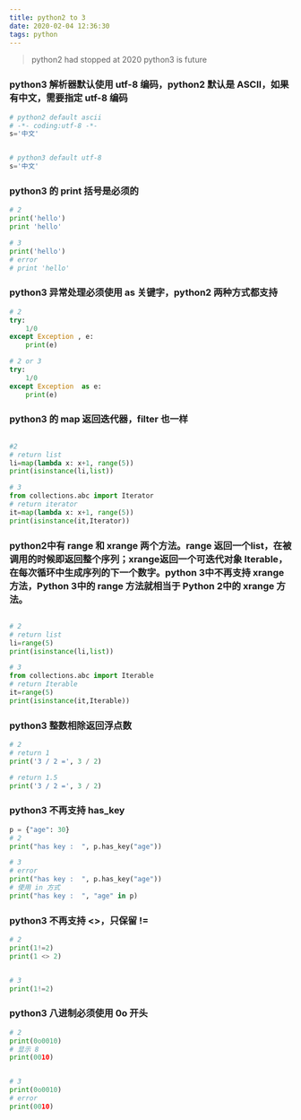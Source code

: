 ```yaml
---
title: python2 to 3
date: 2020-02-04 12:36:30
tags: python
---
```


> python2 had stopped at 2020
> python3 is future

<!-- more -->


### python3 解析器默认使用 utf-8 编码，python2 默认是 ASCII，如果有中文，需要指定 utf-8 编码

```python
# python2 default ascii
# -*- coding:utf-8 -*-
s='中文'


# python3 default utf-8
s='中文'

```

### python3 的 print 括号是必须的

```python
# 2
print('hello')
print 'hello'

# 3
print('hello')
# error
# print 'hello'

```


### python3 异常处理必须使用 as 关键字，python2 两种方式都支持
```python
# 2
try:
    1/0 
except Exception , e:
    print(e)

# 2 or 3
try:
    1/0 
except Exception  as e:
    print(e)

```

### python3 的 map 返回迭代器，filter 也一样

```python

#2 
# return list
li=map(lambda x: x+1, range(5))
print(isinstance(li,list))

# 3 
from collections.abc import Iterator
# return iterator
it=map(lambda x: x+1, range(5))
print(isinstance(it,Iterator))
```


### python2中有 range 和 xrange 两个方法。range 返回一个list，在被调用的时候即返回整个序列；xrange返回一个可迭代对象 Iterable，在每次循环中生成序列的下一个数字。python 3中不再支持 xrange 方法，Python 3中的 range 方法就相当于 Python 2中的 xrange 方法。
```python

# 2 
# return list
li=range(5)
print(isinstance(li,list))

# 3 
from collections.abc import Iterable
# return Iterable
it=range(5)
print(isinstance(it,Iterable))

```



### python3 整数相除返回浮点数
```python
# 2
# return 1
print('3 / 2 =', 3 / 2)

# return 1.5
print('3 / 2 =', 3 / 2)
```



### python3 不再支持 has_key

```python
p = {"age": 30}
# 2 
print("has key :  ", p.has_key("age"))

# 3
# error
print("has key :  ", p.has_key("age"))
# 使用 in 方式
print("has key :  ", "age" in p)
```

### python3 不再支持 <>，只保留 !=

```python
# 2
print(1!=2)
print(1 <> 2)


# 3
print(1!=2)

````


### python3 八进制必须使用 0o 开头
```python
# 2
print(0o0010)
# 显示 8
print(0010)


# 3
print(0o0010)
# error
print(0010)

```